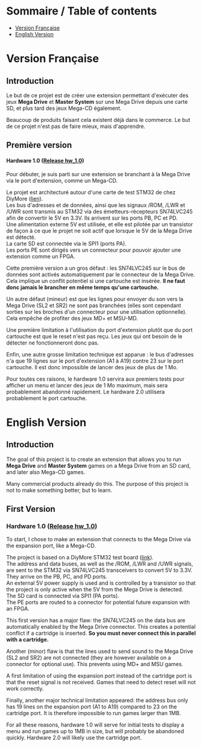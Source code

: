 # Sommaire / Table of contents

- [Version Française](#version-francaise)
- [English Version](#english-version)

# Version Française

## Introduction
Le but de ce projet est de créer une extension permettant d'exécuter des jeux **Mega Drive** et **Master System** sur une Mega Drive depuis une carte SD, et plus tard des jeux Mega-CD également.

Beaucoup de produits faisant cela existent déjà dans le commerce. Le but de ce projet n'est pas de faire mieux, mais d'apprendre.

## Première version
#### Hardware 1.0 ([Release hw_1.0](https://github.com/Pilou44/mega-sd/releases/tag/hw_1.0))
Pour débuter, je suis parti sur une extension se branchant à la Mega Drive via le port d'extension, comme un Mega-CD.

Le projet est architecturé autour d'une carte de test STM32 de chez DiyMore ([lien](https://www.diymore.cc/products/stm32f4-discovery-stm32f407vgt6-microcontroller-32bit-flash-mcu-arm-cortex-m4-core-development-board?_pos=33&_sid=8834dc3dc&_ss=r)).\
Les bus d'adresses et de données, ainsi que les signaux /ROM, /LWR et /UWR sont transmis au STM32 via des émetteurs-récepteurs SN74LVC245 afin de convertir le 5V en 3.3V. Ils arrivent sur les ports PB, PC et PD.\
Une alimentation externe 5V est utilisée, et elle est pilotée par un transistor de façon à ce que le projet ne soit actif que lorsque le 5V de la Mega Drive est détecté.\
La carte SD est connectée via le SPI1 (ports PA).\
Les ports PE sont dirigés vers un connecteur pour pouvoir ajouter une extension comme un FPGA.

Cette première version a un gros défaut : les SN74LVC245 sur le bus de données sont activés automatiquement par le connecteur de la Mega Drive. Cela implique un conflit potentiel si une cartouche est insérée. **Il ne faut donc jamais le brancher en même temps qu'une cartouche.**

Un autre défaut (mineur) est que les lignes pour envoyer du son vers la Mega Drive (SL2 et SR2) ne sont pas branchées (elles sont cependant sorties sur les broches d'un connecteur pour une utilisation optionnelle). Cela empêche de profiter des jeux MD+ et MSU-MD.

Une première limitation à l'utilisation du port d'extension plutôt que du port cartouche est que le reset n'est pas reçu. Les jeux qui ont besoin de le détecter ne fonctionneront donc pas.

Enfin, une autre grosse limitation technique est apparue : le bus d'adresses n'a que 19 lignes sur le port d'extension (A1 à A19) contre 23 sur le port cartouche. Il est donc impossible de lancer des jeux de plus de 1 Mo.

Pour toutes ces raisons, le hardware 1.0 servira aux premiers tests pour afficher un menu et lancer des jeux de 1 Mo maximum, mais sera probablement abandonné rapidement. Le hardware 2.0 utilisera probablement le port cartouche.

# English Version

## Introduction
The goal of this project is to create an extension that allows you to run **Mega Drive** and **Master System** games on a Mega Drive from an SD card, and later also Mega-CD games.

Many commercial products already do this. The purpose of this project is not to make something better, but to learn.

## First Version
### Hardware 1.0  ([Release hw_1.0](https://github.com/Pilou44/mega-sd/releases/tag/hw_1.0))
To start, I chose to make an extension that connects to the Mega Drive via the expansion port, like a Mega-CD.

The project is based on a DiyMore STM32 test board ([link](https://www.diymore.cc/products/stm32f4-discovery-stm32f407vgt6-microcontroller-32bit-flash-mcu-arm-cortex-m4-core-development-board?_pos=33&_sid=8834dc3dc&_ss=r)).\
The address and data buses, as well as the /ROM, /LWR and /UWR signals, are sent to the STM32 via SN74LVC245 transceivers to convert 5V to 3.3V. They arrive on the PB, PC, and PD ports.\
An external 5V power supply is used and is controlled by a transistor so that the project is only active when the 5V from the Mega Drive is detected.\
The SD card is connected via SPI1 (PA ports).\
The PE ports are routed to a connector for potential future expansion with an FPGA.

This first version has a major flaw: the SN74LVC245 on the data bus are automatically enabled by the Mega Drive connector. This creates a potential conflict if a cartridge is inserted. **So you must never connect this in parallel with a cartridge.**

Another (minor) flaw is that the lines used to send sound to the Mega Drive (SL2 and SR2) are not connected (they are however available on a connector for optional use). This prevents using MD+ and MSU games.

A first limitation of using the expansion port instead of the cartridge port is that the reset signal is not received. Games that need to detect reset will not work correctly.

Finally, another major technical limitation appeared: the address bus only has 19 lines on the expansion port (A1 to A19) compared to 23 on the cartridge port. It is therefore impossible to run games larger than 1MB.

For all these reasons, hardware 1.0 will serve for initial tests to display a menu and run games up to 1MB in size, but will probably be abandoned quickly. Hardware 2.0 will likely use the cartridge port.
